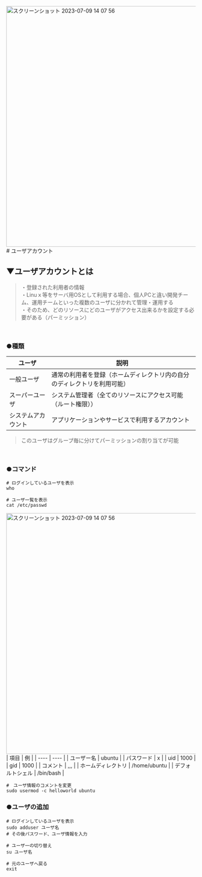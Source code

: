 <img width="640" alt="スクリーンショット 2023-07-09 14 07 56" src="https://github.com/SHOKI-SATO/TIL/assets/81621944/478c30a5-7461-4518-a780-e73acd5cd3f2"># ユーザアカウント

## ▼ユーザアカウントとは
>・登録された利用者の情報<br>
>・Linuｘ等をサーバ用OSとして利用する場合、個人PCと違い開発チーム、運用チームといった複数のユーザに分かれて管理・運用する<br>
>・そのため、どのリソースにどのユーザがアクセス出来るかを設定する必要がある（パーミッション）<br>
<br>

### ●種類
|  ユーザ  |  説明  |
| ---- | ---- |
|  一般ユーザ  |  通常の利用者を登録（ホームディレクトリ内の自分のディレクトリを利用可能）  |
|  スーパーユーザ  |  システム管理者（全てのリソースにアクセス可能（ルート権限））  |
|  システムアカウント  |  アプリケーションやサービスで利用するアカウント  |
>このユーザはグループ毎に分けてパーミッションの割り当てが可能<br>
<br>


### ●コマンド
```shell
# ログインしているユーザを表示
who

# ユーザ一覧を表示
cat /etc/passwd
```
<img width="640" alt="スクリーンショット 2023-07-09 14 07 56" src="https://github.com/SHOKI-SATO/TIL/assets/81621944/98b2442f-124b-4ec6-9d26-7cd976aae3a8"><br>
|  項目  |  例  |
| ---- | ---- |
|  ユーザー名  |  ubuntu  |
|  パスワード  |  x  |
|  uid  |  1000  |
|  gid  |  1000  |
|  コメント  |  ,,,  |
|  ホームディレクトリ  |  /home/ubuntu  |
|  デフォルトシェル  |  /bin/bash  |
<br>

```shell
#　ユーザ情報のコメントを変更
sudo usermod -c helloworld ubuntu
```

### ●ユーザの追加
```shell
# ログインしているユーザを表示
sudo adduser ユーザ名
# その後パスワード、ユーザ情報を入力

# ユーザ一の切り替え
su ユーザ名

# 元のユーザへ戻る
exit
```


